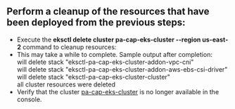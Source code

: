 ## Perform a cleanup of the resources that have been deployed from the previous steps:
   - Execute the **eksctl delete cluster pa-cap-eks-cluster --region us-east-2** command to cleanup resources:
   - This may take a while to complete. Sample output after completion:<br>
     will delete stack "eksctl-pa-cap-eks-cluster-addon-vpc-cni"<br>
     will delete stack "eksctl-pa-cap-eks-cluster-addon-aws-ebs-csi-driver"<br>
     will delete stack "eksctl-pa-cap-eks-cluster-cluster"<br>
     all cluster resources were deleted
   - Verify that the cluster [pa-cap-eks-cluster](https://us-east-2.console.aws.amazon.com/eks/clusters/pa-cap-eks-cluster?region=us-east-2) is no longer available in the console.
